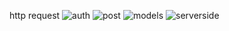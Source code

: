 

http request
![auth](https://user-images.githubusercontent.com/58346472/113349403-a88dfe00-9340-11eb-839c-48c57599e030.png)
![post](https://user-images.githubusercontent.com/58346472/113349406-a9bf2b00-9340-11eb-8144-24ae920b98de.png)
![models](https://user-images.githubusercontent.com/58346472/113349410-aa57c180-9340-11eb-8450-060a75baae56.png)
![serverside](https://user-images.githubusercontent.com/58346472/113349374-9ca23c00-9340-11eb-97ff-73cd1740faa7.png)

